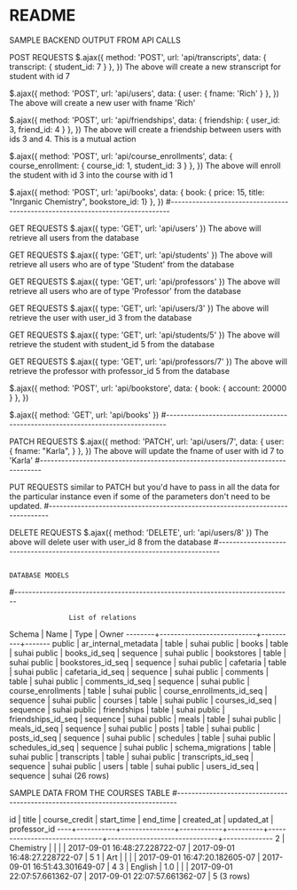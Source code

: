 # README

SAMPLE BACKEND OUTPUT FROM API CALLS

POST REQUESTS
$.ajax({
	method: 'POST',
	url: 'api/transcripts',
	data: {
		transcript: {
		student_id: 7
		}
	},
})
The above will create a new stranscript for student with id 7


$.ajax({
	method: 'POST',
	url: 'api/users',
	data: {
		user: {
		fname: 'Rich'
		}
	},
})
The above will create a new user with fname 'Rich'


$.ajax({
	method: 'POST',
	url: 'api/friendships',
	data: {
		friendship: {
		user_id: 3,
		friend_id: 4
		}
	},
})
The above will create a friendship between users with ids 3 and 4. This is a mutual action


$.ajax({
	method: 'POST',
	url: 'api/course_enrollments',
	data: {
		course_enrollment: {
		course_id: 1,
		student_id: 3
		}
	},
})
The above will enroll the student with id 3 into the course with id 1

$.ajax({
	method: 'POST',
	url: 'api/books',
	data: {
		book: {
			price: 15,
		title: "Inrganic Chemistry", bookstore_id: 1}
	},
})
#------------------------------------------------------------------------------


GET REQUESTS
$.ajax({
  type: 'GET',
  url: 'api/users'
})
The above will retrieve all users from the database

GET REQUESTS
$.ajax({
  type: 'GET',
  url: 'api/students'
})
The above will retrieve all users who are of type 'Student' from the database

GET REQUESTS
$.ajax({
  type: 'GET',
  url: 'api/professors'
})
The above will retrieve all users who are of type 'Professor' from the database

GET REQUESTS
$.ajax({
  type: 'GET',
  url: 'api/users/3'
})
The above will retrieve the user with user_id 3 from the database

GET REQUESTS
$.ajax({
  type: 'GET',
  url: 'api/students/5'
})
The above will retrieve the student with student_id 5 from the database

GET REQUESTS
$.ajax({
  type: 'GET',
  url: 'api/professors/7'
})
The above will retrieve the professor with professor_id 5 from the database

$.ajax({
	method: 'POST',
	url: 'api/bookstore',
	data: {
		book: {
			account: 20000
		}
	},
})

$.ajax({
	method: 'GET',
	url: 'api/books'
})
#------------------------------------------------------------------------------


PATCH REQUESTS
$.ajax({
	method: 'PATCH',
	url: 'api/users/7',
	data: {
		user: {
		fname: "Karla",
		}
	},
})
The above will update the fname of user with id 7 to 'Karla' 
#------------------------------------------------------------------------------



PUT REQUESTS
similar to PATCH but you'd have to pass in all the data for the particular instance even if some of the parameters don't need to be updated.
#------------------------------------------------------------------------------



DELETE REQUESTS
$.ajax({
  method: 'DELETE',
  url: 'api/users/8'
})
The above will delete user with user_id 8 from the database
#------------------------------------------------------------------------------




																	DATABASE MODELS
#------------------------------------------------------------------------------		

                   List of relations
 Schema |           Name            |   Type   | Owner
--------+---------------------------+----------+-------
 public | ar_internal_metadata      | table    | suhai
 public | books                     | table    | suhai
 public | books_id_seq              | sequence | suhai
 public | bookstores                | table    | suhai
 public | bookstores_id_seq         | sequence | suhai
 public | cafetaria                 | table    | suhai
 public | cafetaria_id_seq          | sequence | suhai
 public | comments                  | table    | suhai
 public | comments_id_seq           | sequence | suhai
 public | course_enrollments        | table    | suhai
 public | course_enrollments_id_seq | sequence | suhai
 public | courses                   | table    | suhai
 public | courses_id_seq            | sequence | suhai
 public | friendships               | table    | suhai
 public | friendships_id_seq        | sequence | suhai
 public | meals                     | table    | suhai
 public | meals_id_seq              | sequence | suhai
 public | posts                     | table    | suhai
 public | posts_id_seq              | sequence | suhai
 public | schedules                 | table    | suhai
 public | schedules_id_seq          | sequence | suhai
 public | schema_migrations         | table    | suhai
 public | transcripts               | table    | suhai
 public | transcripts_id_seq        | sequence | suhai
 public | users                     | table    | suhai
 public | users_id_seq              | sequence | suhai
(26 rows)


SAMPLE DATA FROM THE COURSES TABLE
#------------------------------------------------------------------------------	

 id |   title   | course_credit | start_time | end_time |          created_at           |          updated_at           | professor_id
----+-----------+---------------+------------+----------+-------------------------------+-------------------------------+--------------
  2 | Chemistry |               |            |          | 2017-09-01 16:48:27.228722-07 | 2017-09-01 16:48:27.228722-07 |            5
  1 | Art       |               |            |          | 2017-09-01 16:47:20.182605-07 | 2017-09-01 16:51:43.301649-07 |            4
  3 | English   |           1.0 |            |          | 2017-09-01 22:07:57.661362-07 | 2017-09-01 22:07:57.661362-07 |            5
(3 rows)